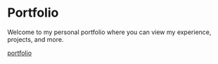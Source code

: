 # Portfolio

Welcome to my personal portfolio where you can view my experience, projects, and more.

<a href="https://jeffreykeem.netlify.app/" target="_blank">portfolio</a>
